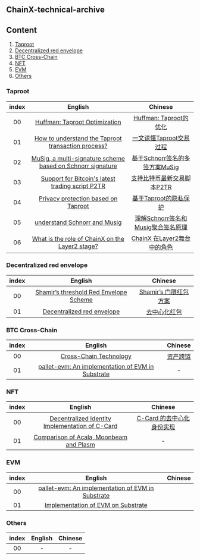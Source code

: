 ## ChainX-technical-archive

## Content

1. [Taproot](#Taproot)
2. [Decentralized red envelope](#Decentralized%20red%20envelope)
3. [BTC Cross-Chain](#BTC%20Cross-Chain)
4. [NFT](#NFT)
5. [EVM](#EVM)
6. [Others](#Others)

### Taproot

| index |                           English                            |                           Chinese                            |
| :---: | :----------------------------------------------------------: | :----------------------------------------------------------: |
|  00   | [Huffman: Taproot Optimization](https://github.com/chainx-org/chainx-technical-archive/blob/main/Daiwei/Taproot/01_Huffman:%20Taproot%20Optimization.md) | [Huffman: Taproot的优化](https://github.com/chainx-org/chainx-technical-archive/blob/main/Daiwei/Taproot/01_Huffman:%20Taproot%E7%9A%84%E4%BC%98%E5%8C%96.md) |
|  01   | [How to understand the Taproot transaction process?](https://github.com/chainx-org/chainx-technical-archive/blob/main/Daiwei/Taproot/02_How%20to%20understand%20the%20Taproot%20transaction%20process%3F.md) | [一文读懂Taproot交易过程](https://github.com/chainx-org/chainx-technical-archive/blob/main/Daiwei/Taproot/02_%E4%B8%80%E6%96%87%E8%AF%BB%E6%87%82Taproot%E4%BA%A4%E6%98%93%E8%BF%87%E7%A8%8B.md) |
|  02   | [MuSig, a multi-signature scheme based on Schnorr signature](https://github.com/chainx-org/chainx-technical-archive/blob/main/LiuBinXiao/Taproot/01_MuSig%2C%20a%20multi-signature%20scheme%20based%20on%20Schnorr%20signature.md) | [基于Schnorr签名的多签方案MuSig](https://github.com/chainx-org/chainx-technical-archive/blob/main/LiuBinXiao/Taproot/01_%E5%9F%BA%E4%BA%8ESchnorr%E7%AD%BE%E5%90%8D%E7%9A%84%E5%A4%9A%E7%AD%BE%E6%96%B9%E6%A1%88MuSig.md) |
|  03   | [Support for Bitcoin's latest trading script P2TR](https://github.com/chainx-org/chainx-technical-archive/blob/main/LiuBinXiao/Taproot/02_Support%20for%20Bitcoin's%20latest%20trading%20script%20P2TR.md) | [支持比特币最新交易脚本P2TR](https://github.com/chainx-org/chainx-technical-archive/blob/main/LiuBinXiao/Taproot/02_%E6%94%AF%E6%8C%81%E6%AF%94%E7%89%B9%E5%B8%81%E6%9C%80%E6%96%B0%E4%BA%A4%E6%98%93%E8%84%9A%E6%9C%ACP2TR.md) |
|  04   | [Privacy protection based on Taproot](https://github.com/chainx-org/chainx-technical-archive/blob/main/LuoJianMan/Taproot/01_Privacy-protection-based-on-Taproot.md) | [基于Taproot的隐私保护](https://github.com/chainx-org/chainx-technical-archive/blob/main/LuoJianMan/Taproot/01_%E5%9F%BA%E4%BA%8ETaproot%E7%9A%84%E9%9A%90%E7%A7%81%E4%BF%9D%E6%8A%A4.md) |
|  05   | [understand Schnorr and Musig](https://github.com/chainx-org/chainx-technical-archive/blob/main/LuoJianMan/Taproot/02_Understand-Schnorr-and-Musig.md) | [理解Schnorr签名和Musig聚合签名原理](https://github.com/chainx-org/chainx-technical-archive/blob/main/LuoJianMan/Taproot/02_%E7%90%86%E8%A7%A3Schnorr%E7%AD%BE%E5%90%8D%E5%92%8CMusig%E8%81%9A%E5%90%88%E7%AD%BE%E5%90%8D%E5%8E%9F%E7%90%86.md) |
|  06   | [What is the role of ChainX on the Layer2 stage?](https://github.com/chainx-org/chainx-technical-archive/blob/main/Team-Taproot/What-is-the-role-of-ChainX-on-the-Layer2-stage.md) | [ChainX 在Layer2舞台中的角色](https://github.com/chainx-org/chainx-technical-archive/blob/main/Team-Taproot/02_ChainX%20%E5%9C%A8Layer2%E8%88%9E%E5%8F%B0%E4%B8%AD%E7%9A%84%E8%A7%92%E8%89%B2.md) |

### Decentralized red envelope

| index |                           English                            |                           Chinese                            |
| :---: | :----------------------------------------------------------: | :----------------------------------------------------------: |
|  00   | [Shamir’s threshold Red Envelope Scheme](https://github.com/chainx-org/chainx-technical-archive/blob/main/HanShouXu/Shamir%E2%80%99s_decentralized_red_envelope.md) | [Shamir’s 门限红包方案](https://github.com/chainx-org/chainx-technical-archive/blob/main/HanShouXu/Shamir%E2%80%99s_decentralized_red_envelope_CHS.md) |
|  01   | [Decentralized red envelope](https://github.com/chainx-org/chainx-technical-archive/blob/main/HuangYuHang/Decentralized%20red%20envelope/Decentralized%20red%20envelope.pdf) | [去中心化红包](https://github.com/chainx-org/chainx-technical-archive/blob/main/HuangYuHang/Decentralized%20red%20envelope/%E5%8E%BB%E4%B8%AD%E5%BF%83%E5%8C%96%E7%BA%A2%E5%8C%85%20.pdf) |

### BTC Cross-Chain

| index |                           English                            |                           Chinese                            |
| :---: | :----------------------------------------------------------: | :----------------------------------------------------------: |
|  00   | [Cross-Chain Technology](https://github.com/chainx-org/chainx-technical-archive/blob/main/WangYaFei/btc2.0/Cross-Chain%20Technology.md) | [资产跨链](https://github.com/chainx-org/chainx-technical-archive/blob/main/WangYaFei/btc2.0/%E8%B7%A8%E9%93%BE%E6%96%B9%E6%A1%88.md) |
|  01   | [pallet-evm: An implementation of EVM in Substrate](https://github.com/chainx-org/chainx-technical-archive/blob/main/WangYaFei/evm/pallet-evm:An%20implementation%20of%20evm%20in%20substrate.md) |                              -                               |

### NFT

| index |                           English                            |                           Chinese                            |
| :---: | :----------------------------------------------------------: | :----------------------------------------------------------: |
|  00   | [Decentralized Identity Implementation of C-Card](https://github.com/chainx-org/chainx-technical-archive/blob/main/YangZhou/Decentralized%20Identity%20Implementation%20of%20C-Card.pdf) | [C-Card 的去中心化身份实现](https://github.com/chainx-org/chainx-technical-archive/blob/main/YangZhou/C-Card%20%E7%9A%84%E5%8E%BB%E4%B8%AD%E5%BF%83%E5%8C%96%E8%BA%AB%E4%BB%BD%E5%AE%9E%E7%8E%B0.pdf) |
|  01   | [Comparison of Acala, Moonbeam and Plasm](https://github.com/chainx-org/chainx-technical-archive/blob/main/YangZhou/Comparison%20of%20Acala%2C%20Moonbeam%20and%20Plasm.pdf) |  -                               |

### EVM

| index |                           English                            |                           Chinese                            |
| :---: | :----------------------------------------------------------: | :----------------------------------------------------------: |
| 00    | [pallet-evm: An implementation of EVM in Substrate](https://github.com/chainx-org/chainx-technical-archive/blob/main/WangYaFei/evm/pallet-evm:An%20implementation%20of%20evm%20in%20substrate.md)|  |
| 01    | [Implementation of EVM on Substrate](https://github.com/chainx-org/chainx-technical-archive/blob/main/YangZhou/Implementation%20of%20EVM%20on%20Substrate.md)| |

### Others

| index | English | Chinese |
| :---: | :-----: | :-----: |
|  00   |    -    |    -    |

